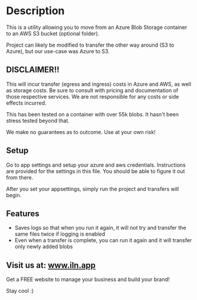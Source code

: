 # Description

This is a utility allowing you to move from an Azure Blob Storage container to an AWS S3 bucket (optional folder).

Project can likely be modified to transfer the other way around (S3 to Azure), but our use-case was Azure to S3. 


## DISCLAIMER!!

This will incur transfer (egress and ingress) costs in Azure and AWS, as well as storage costs. Be sure to consult with pricing and documentation of those respective services. We are not responsible for any costs or side effects incurred. 

This has been tested on a container with over 55k blobs. It hasn't been stress tested beyond that. 

We make no guarantees as to outcome. Use at your own risk!

## Setup

Go to app settings and setup your azure and aws credentials.
Instructions are provided for the settings in this file. You should be able to figure it out from there.

After you set your appsettings, simply run the project and transfers will begin.


## Features

- Saves logs so that when you run it again, it will not try and transfer the same files twice if logging is enabled
- Even when a transfer is complete, you can run it again and it will transfer only newly added blobs

## Visit us at: www.iln.app

Get a FREE website to manage your business and build your brand!

Stay cool :)